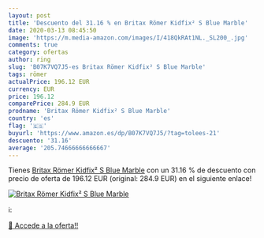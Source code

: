 ```yaml
---
layout: post
title: 'Descuento del 31.16 % en Britax Römer Kidfix² S Blue Marble'
date: 2020-03-13 08:45:50
image: 'https://m.media-amazon.com/images/I/418QkRAt1NL._SL200_.jpg'
comments: true
category: ofertas
author: ring
slug: 'B07K7VQ7J5-es Britax Römer Kidfix² S Blue Marble'
tags: römer
actualPrice: 196.12 EUR
currency: EUR
price: 196.12
comparePrice: 284.9 EUR
prodname: 'Britax Römer Kidfix² S Blue Marble'
country: 'es'
flag: '🇪🇸'
buyurl: 'https://www.amazon.es/dp/B07K7VQ7J5/?tag=tolees-21'
descuento: '31.16'
average: '205.74666666666667'
---
```


Tienes [Britax Römer Kidfix² S Blue Marble](https://www.amazon.es/dp/B07K7VQ7J5/?tag=tolees-21) con un 31.16 % de descuento con precio de oferta de 196.12 EUR (original: 284.9 EUR) en el siguiente enlace!

[![Britax Römer Kidfix² S Blue Marble](https://m.media-amazon.com/images/I/418QkRAt1NL._SL200_.jpg)](https://www.amazon.es/dp/B07K7VQ7J5/?tag=tolees-21)

ℹ️:


[🛒 Accede a la oferta!!](https://www.amazon.es/dp/B07K7VQ7J5/?tag=tolees-21)
